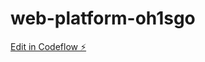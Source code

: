 # web-platform-oh1sgo

[Edit in Codeflow ⚡️](https://stackblitz.com/~/github.com/nandithabk/web-platform-oh1sgo)